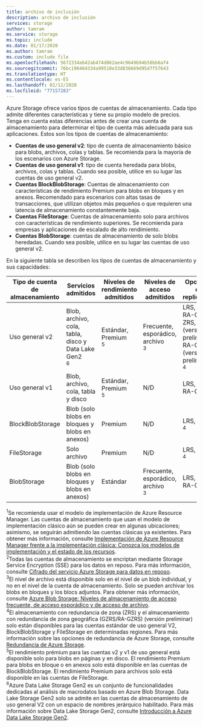 ```yaml
---
title: archivo de inclusión
description: archivo de inclusión
services: storage
author: tamram
ms.service: storage
ms.topic: include
ms.date: 01/17/2020
ms.author: tamram
ms.custom: include file
ms.openlocfilehash: 5672334ab42ab474d862ae4c9649b94b58bb6af4
ms.sourcegitcommit: 76bc196464334a99510e33d836669d95d7f57643
ms.translationtype: HT
ms.contentlocale: es-ES
ms.lasthandoff: 02/12/2020
ms.locfileid: "77157283"
---
```

Azure Storage ofrece varios tipos de cuentas de almacenamiento. Cada tipo admite diferentes características y tiene su propio modelo de precios. Tenga en cuenta estas diferencias antes de crear una cuenta de almacenamiento para determinar el tipo de cuenta más adecuada para sus aplicaciones. Estos son los tipos de cuentas de almacenamiento:

- **Cuentas de uso general v2**: tipo de cuenta de almacenamiento básico para blobs, archivos, colas y tablas. Se recomienda para la mayoría de los escenarios con Azure Storage.
- **Cuentas de uso general v1**: tipo de cuenta heredada para blobs, archivos, colas y tablas. Cuando sea posible, utilice en su lugar las cuentas de uso general v2.
- **Cuentas BlockBlobStorage**: Cuentas de almacenamiento con características de rendimiento Premium para blobs en bloques y en anexos. Recomendado para escenarios con altas tasas de transacciones, que utilizan objetos más pequeños o que requieren una latencia de almacenamiento constantemente baja.
- **Cuentas FileStorage**: Cuentas de almacenamiento solo para archivos con características de rendimiento superiores. Se recomienda para empresas y aplicaciones de escalado de alto rendimiento.
- **Cuentas BlobStorage**: cuentas de almacenamiento de solo blobs heredadas. Cuando sea posible, utilice en su lugar las cuentas de uso general v2.

En la siguiente tabla se describen los tipos de cuentas de almacenamiento y sus capacidades:

| Tipo de cuenta de almacenamiento | Servicios admitidos                       | Niveles de rendimiento admitidos      | Niveles de acceso admitidos         | Opciones de replicación               | Modelo de implementación<div role="complementary" aria-labelledby="deployment-model"><sup>1</sup></div> | Cifrado<div role="complementary" aria-labelledby="encryption"><sup>2</sup></div> |
|----------------------|------------------------------------------|-----------------------------|--------------------------------|-----------------------------------|------------------------------|------------------------|
| Uso general v2   | Blob, archivo, cola, tabla, disco y Data Lake Gen2<div role="complementary" aria-labelledby="data-lake-gen2"><sup>6</sup></div>      | Estándar, Premium<div role="complementary" aria-labelledby="premium-performance"><sup>5</sup></div> | Frecuente, esporádico, archivo<div role="complementary" aria-labelledby="archive"><sup>3</sup></div> | LRS, GRS, RA-GRS, ZRS, GZRS (versión preliminar), RA-GZRS (versión preliminar)<div role="complementary" aria-labelledby="zone-redundant-storage"><sup>4</sup></div> | Resource Manager             | Cifrados              |
| Uso general v1   | Blob, archivo, cola, tabla y disco       | Estándar, Premium<div role="complementary" aria-labelledby="premium-performance"><sup>5</sup></div> | N/D                            | LRS, GRS, RA-GRS                  | Resource Manager, clásico    | Cifrados              |
| BlockBlobStorage   | Blob (solo blobs en bloques y blobs en anexos) | Premium                       | N/D                            | LRS, ZRS<div role="complementary" aria-labelledby="zone-redundant-storage"><sup>4</sup></div>                               | Resource Manager             | Cifrados              |
| FileStorage   | Solo archivo | Premium                       | N/D                            | LRS, ZRS<div role="complementary" aria-labelledby="zone-redundant-storage"><sup>4</sup></div>                               | Resource Manager             | Cifrados              |
| BlobStorage         | Blob (solo blobs en bloques y blobs en anexos) | Estándar                      | Frecuente, esporádico, archivo<div role="complementary" aria-labelledby="archive"><sup>3</sup></div> | LRS, GRS, RA-GRS                  | Resource Manager             | Cifrados              |

<div id="deployment-model"><sup>1</sup>Se recomienda usar el modelo de implementación de Azure Resource Manager. Las cuentas de almacenamiento que usan el modelo de implementación clásico aún se pueden crear en algunas ubicaciones; asimismo, se seguirán admitiendo las cuentas clásicas ya existentes. Para obtener más información, consulte <a href="https://docs.microsoft.com/azure/azure-resource-manager/resource-manager-deployment-model">Implementación de Azure Resource Manager frente a la implementación clásica: Conozca los modelos de implementación y el estado de los recursos</a>.</div>

<div id="encryption"><sup>2</sup>Todas las cuentas de almacenamiento se encriptan mediante Storage Service Encryption (SSE) para los datos en reposo. Para más información, consulte <a href="https://docs.microsoft.com/azure/storage/common/storage-service-encryption">Cifrado del servicio Azure Storage para datos en reposo</a>.</div>

<div id="archive"><sup>3</sup>El nivel de archivo está disponible solo en el nivel de un blob individual, y no en el nivel de la cuenta de almacenamiento. Solo se pueden archivar los blobs en bloques y los blocs adjuntos. Para obtener más información, consulte <a href="https://docs.microsoft.com/azure/storage/blobs/storage-blob-storage-tiers">Azure Blob Storage: Niveles de almacenamiento de acceso frecuente, de acceso esporádico y de acceso de archivo</a>.</div>

<div id="zone-redundant-storage"><sup>4</sup>El almacenamiento con redundancia de zona (ZRS) y el almacenamiento con redundancia de zona geográfica (GZRS/RA-GZRS) (versión preliminar) solo están disponibles para las cuentas estándar de uso general V2, BlockBlobStorage y FileStorage en determinadas regiones. Para más información sobre las opciones de redundancia de Azure Storage, consulte <a href="https://docs.microsoft.com/azure/storage/common/storage-redundancy">Redundancia de Azure Storage</a>.</div>

<div id="premium-performance"><sup>5</sup>El rendimiento prémium para las cuentas v2 y v1 de uso general está disponible solo para blobs en páginas y en disco. El rendimiento Premium para blobs en bloque o en anexos solo está disponible en las cuentas de BlockBlobStorage. El rendimiento Premium para archivos solo está disponible en las cuentas de FileStorage.</div>

<div id="data-lake-gen2"><sup>6</sup>Azure Data Lake Storage Gen2 es un conjunto de funcionalidades dedicadas al análisis de macrodatos basado en Azure Blob Storage. Data Lake Storage Gen2 solo se admite en las cuentas de almacenamiento de uso general V2 con un espacio de nombres jerárquico habilitado. Para más información sobre Data Lake Storage Gen2, consulte <a href="https://docs.microsoft.com/azure/storage/blobs/data-lake-storage-introduction">Introducción a Azure Data Lake Storage Gen2</a>.</div>
